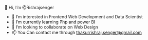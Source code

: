  👋 Hi, I’m @Rishrajsenger
- 👀 I’m interested in Frontend Web Development and Data Scientist
- 🌱 I’m currently learning Php and power BI
- 💞️ I’m looking to collaborate on Web Design
- 📫 You Can contact me through thakurrishraj.senger@gmail.com

<!---
Rishraj Senger is a ✨ special ✨ repository because its `README.md` (this file) appears on your GitHub profile.
You can click the Preview link to take a look at your changes.
--->
